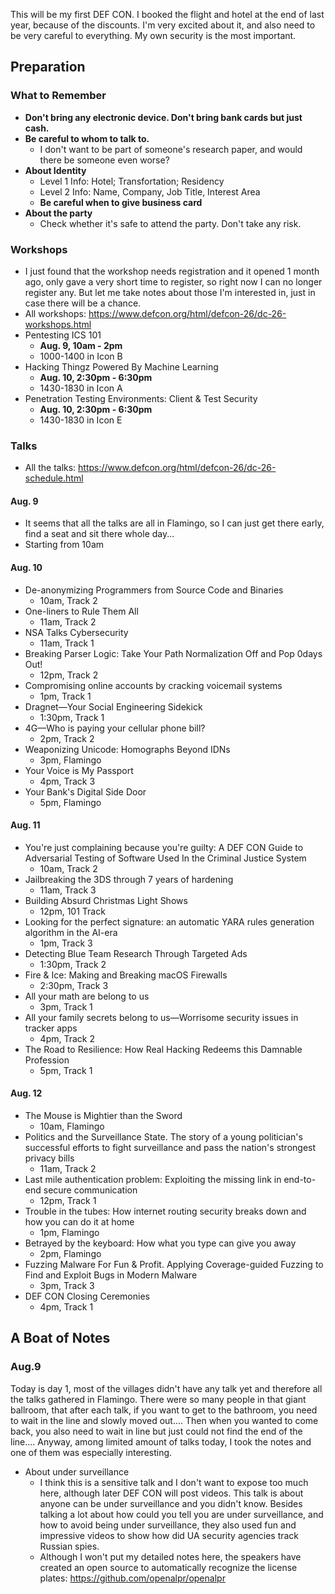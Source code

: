 This will be my first DEF CON. I booked the flight and hotel at the end of last year, because of the discounts. I'm very excited about it, and also need to be very careful to everything. My own security is the most important.

## Preparation

### What to Remember
* <b>Don't bring any electronic device. Don't bring bank cards but just cash.</b>
* <b>Be careful to whom to talk to.</b>
  * I don't want to be part of someone's research paper, and would there be someone even worse?
* <b>About Identity</b>
  * Level 1 Info: Hotel; Transfortation; Residency
  * Level 2 Info: Name, Company, Job Title, Interest Area
  * <b>Be careful when to give business card</b>
* <b>About the party</b>
  * Check whether it's safe to attend the party. Don't take any risk.
  
### Workshops
* I just found that the workshop needs registration and it opened 1 month ago, only gave a very short time to register, so right now I can no longer register any. But let me take notes about those I'm interested in, just in case there will be a chance.
* All workshops: https://www.defcon.org/html/defcon-26/dc-26-workshops.html
* Pentesting ICS 101
  * <b>Aug. 9, 10am - 2pm</b>
  * 1000-1400 in Icon B
* Hacking Thingz Powered By Machine Learning
  * <b>Aug. 10, 2:30pm - 6:30pm</b>
  * 1430-1830 in Icon A
* Penetration Testing Environments: Client & Test Security
  * <b>Aug. 10, 2:30pm - 6:30pm</b>
  * 1430-1830 in Icon E
  
### Talks
* All the talks: https://www.defcon.org/html/defcon-26/dc-26-schedule.html
#### Aug. 9
* It seems that all the talks are all in Flamingo, so I can just get there early, find a seat and sit there whole day...
* Starting from 10am
#### Aug. 10
* De-anonymizing Programmers from Source Code and Binaries
  * 10am, Track 2
* One-liners to Rule Them All
  * 11am, Track 2
* NSA Talks Cybersecurity
  * 11am, Track 1
* Breaking Parser Logic: Take Your Path Normalization Off and Pop 0days Out!
  * 12pm, Track 2
* Compromising online accounts by cracking voicemail systems
  * 1pm, Track 1
* Dragnet—Your Social Engineering Sidekick
  * 1:30pm, Track 1
* 4G—Who is paying your cellular phone bill?
  * 2pm, Track 2
* Weaponizing Unicode: Homographs Beyond IDNs
  * 3pm, Flamingo
* Your Voice is My Passport
  * 4pm, Track 3
* Your Bank's Digital Side Door
  * 5pm, Flamingo
#### Aug. 11
* You're just complaining because you're guilty: A DEF CON Guide to Adversarial Testing of Software Used In the Criminal Justice System
  * 10am, Track 2
* Jailbreaking the 3DS through 7 years of hardening
  * 11am, Track 3
* Building Absurd Christmas Light Shows
  * 12pm, 101 Track
* Looking for the perfect signature: an automatic YARA rules generation algorithm in the AI-era
  * 1pm, Track 3
* Detecting Blue Team Research Through Targeted Ads
  * 1:30pm, Track 2
* Fire & Ice: Making and Breaking macOS Firewalls
  * 2:30pm, Track 3
* All your math are belong to us
  * 3pm, Track 1
* All your family secrets belong to us—Worrisome security issues in tracker apps
  * 4pm, Track 2
* The Road to Resilience: How Real Hacking Redeems this Damnable Profession
  * 5pm, Track 1
#### Aug. 12
* The Mouse is Mightier than the Sword
  * 10am, Flamingo
* Politics and the Surveillance State. The story of a young politician's successful efforts to fight surveillance and pass the nation's strongest privacy bills
  * 11am, Track 2
* Last mile authentication problem: Exploiting the missing link in end-to-end secure communication
  * 12pm, Track 1
* Trouble in the tubes: How internet routing security breaks down and how you can do it at home
  * 1pm, Flamingo
* Betrayed by the keyboard: How what you type can give you away
  * 2pm, Flamingo
* Fuzzing Malware For Fun & Profit. Applying Coverage-guided Fuzzing to Find and Exploit Bugs in Modern Malware
  * 3pm, Track 3
* DEF CON Closing Ceremonies
  * 4pm, Track 1

## A Boat of Notes
### Aug.9
Today is day 1, most of the villages didn't have any talk yet and therefore all the talks gathered in Flamingo. There were so many people in that giant ballroom, that after each talk, if you want to get to the bathroom, you need to wait in the line and slowly moved out.... Then when you wanted to come back, you also need to wait in line but just could not find the end of the line.... Anyway, among limited amount of talks today, I took the notes and one of them was especially interesting.
* About under surveillance
  * I think this is a sensitive talk and I don't want to expose too much here, although later DEF CON will post videos. This talk is about anyone can be under surveillance and you didn't know. Besides talking a lot about how could you tell you are under surveillance, and how to avoid being under surveillance, they also used fun and impressive videos to show how did UA security agencies track Russian spies.
  * Although I won't put my detailed notes here, the speakers have created an open source to automatically recognize the license plates: https://github.com/openalpr/openalpr
